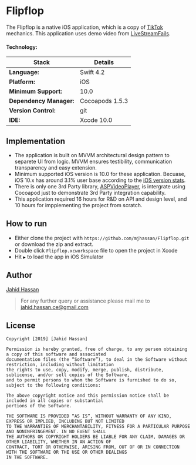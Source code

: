 # Flipflop
The Flipflop is a native iOS application, which is a copy of [TikTok]( https://www.tiktok.com ) mechanics. This application uses demo video from [LiveStreamFails](https://livestreamfails.com).

#### Technology:
| Stack | Details |
| --- | --- |
| **Language:**           | Swift 4.2    |
| **Platform:**           | iOS          |
| **Minimum Support:**    | 10.0         |
| **Dependency Manager:** | Cocoapods 1.5.3 |
| **Version Control:**    | git          |
| **IDE:**                | Xcode 10.0   |

## Implementation
- The application is built on MVVM architectural design pattern to separete UI from logic. MVVM ensures testibility, communication transparency and easy extension.
- Minimum supported iOS version is 10.0 for these application. Becuase, iOS 10.x has around 3.1% user base according to the [iOS version stats](https://david-smith.org/iosversionstats/).
- There is only one 3rd Party library, [ASPVideoPlayer](https://github.com/andreipitis/ASPVideoPlayer), is intergrate using Cocoapod just to demonstrate 3rd Party integration capability.
- This application required 16 hours for R&D on API and design level, and 10 hours for impplementing the project from scratch.

## How to run
- Either clone the project with `https://github.com/mjhassan/Flipflop.git` or download the zip and extract.
- Double click `Flipflop.xcworkspace` file to open the project in Xcode
- Hit `▶️` to load the app in iOS Simulator

## Author
[Jahid Hassan](linkedin.com/in/mjhassan)

> For any further query or assistance please mail me to jahid.hassan.ce@gmail.com

## License

    Copyright [2019] [Jahid Hassan]

    Permission is hereby granted, free of charge, to any person obtaining a copy of this software and associated
    documentation files (the “Software”), to deal in the Software without restriction, including without limitation
    the rights to use, copy, modify, merge, publish, distribute, sublicense, and/or sell copies of the Software,
    and to permit persons to whom the Software is furnished to do so, subject to the following conditions:

    The above copyright notice and this permission notice shall be included in all copies or substantial 
    portions of the Software.

    THE SOFTWARE IS PROVIDED “AS IS”, WITHOUT WARRANTY OF ANY KIND, EXPRESS OR IMPLIED, INCLUDING BUT NOT LIMITED 
    TO THE WARRANTIES OF MERCHANTABILITY, FITNESS FOR A PARTICULAR PURPOSE AND NONINFRINGEMENT. IN NO EVENT SHALL
    THE AUTHORS OR COPYRIGHT HOLDERS BE LIABLE FOR ANY CLAIM, DAMAGES OR OTHER LIABILITY, WHETHER IN AN ACTION OF
    CONTRACT, TORT OR OTHERWISE, ARISING FROM, OUT OF OR IN CONNECTION WITH THE SOFTWARE OR THE USE OR OTHER DEALINGS
    IN THE SOFTWARE.
